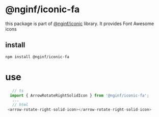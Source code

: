 # @nginf/iconic-fa

this package is part of [@nginf/iconic](https://iconic.nginf.dev) library. It provides Font Awesome icons

## install
`npm install @nginf/iconic-fa`

# use
```ts
   // ts
  import { ArrowRotateRightSolidIcon } from '@nginf/iconic-fa';
   ...
   // html
 <arrow-rotate-right-solid-icon></arrow-rotate-right-solid-icon>
 ```
